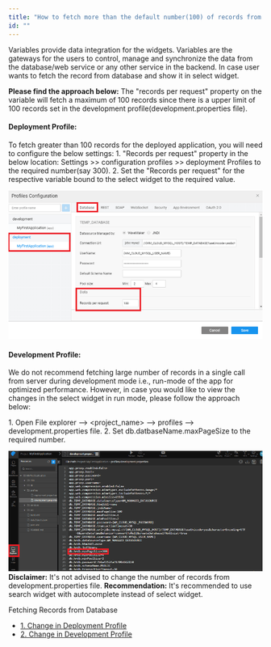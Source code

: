 ```yaml
---
title: "How to fetch more than the default number(100) of records from database?"
id: ""
---
```


Variables provide data integration for the widgets. Variables are the gateways for the users to control, manage and synchronize the data from the database/web service or any other service in the backend. In case user wants to fetch the record from database and show it in select widget.

**Please find the approach below:** The "records per request" property on the variable will fetch a maximum of 100 records since there is a upper limit of 100 records set in the development profile(development.properties file).

#### **Deployment Profile:**

To fetch greater than 100 records for the deployed application, you will need to configure the below settings: 1. "Records per request" property in the below location: Settings >> configuration profiles >> deployment Profiles to the required number(say 300). 2. Set the "Records per request" for the respective variable bound to the select widget to the required value.

[![](./assets/deploymentProfile-1.png)](./assets/deploymentProfile-1.png)

#### **Development Profile:**

We do not recommend fetching large number of records in a single call from server during development mode i.e., run-mode of the app for optimized performance. However, in case you would like to view the changes in the select widget in run mode, please follow the approach below:

1\. Open File explorer --> <project\_name> --> profiles --> development.properties file. 2. Set db.datbaseName.maxPageSize to the required number.

[![](./assets/developmentprofile.png)](./assets/developmentprofile.png)**Disclaimer:** It's not advised to change the number of records from development.properties file. **Recommendation:** It's recommended to use search widget with autocomplete instead of select widget.

Fetching Records from Database

- [1\. Change in Deployment Profile](#deployment)
- [2\. Change in Development Profile](#development)
